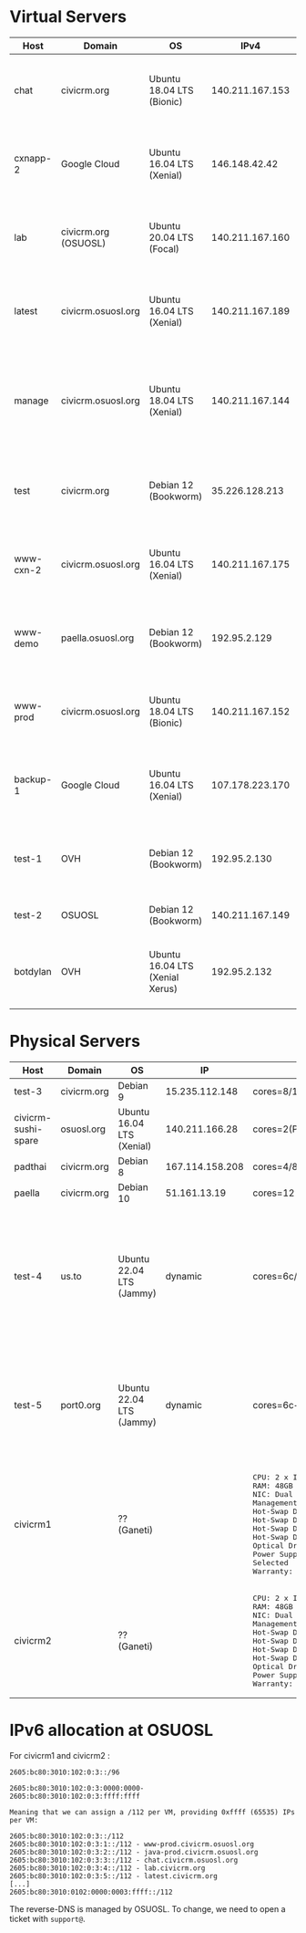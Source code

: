 Virtual Servers
===============

<table>
  <thead>
    <tr>
      <th>Host</th>
      <th>Domain</th>
      <th>OS</th>
      <th>IPv4</th>
      <th>IPv6</th>
      <th>Resources</th>
      <th>Comments</th>
    </tr>
  </thead>
  <tbody>
    <tr>
      <td>chat</td>
      <td>civicrm.org</td>
      <td>Ubuntu 18.04 LTS (Bionic)</td>
      <td>140.211.167.153</td>
      <td>2605:bc80:3010:102:0:3:3:0</td>
      <th>cores=2 ram=2gb root=20gb (updated: 2016-04-23)</th>
      <td>Mattermost, Nginx</td>
    </tr>
    <tr>
      <td>cxnapp-2</td>
      <td>Google Cloud</td>
      <td>Ubuntu 16.04 LTS (Xenial)</td>
      <td>146.148.42.42</td>
      <td></td>
      <th>cores=1 ram=1gb root=10gb (updated: 2017-04-24)</th>
      <td><tt>mycivi.org</tt> and <tt>dev.mycivi.org</tt> (<a href="https://github.com/civicrm/cxnapp">cxnapp</a>, configured to run <tt>org.civicrm.profile</tt> in <tt>/srv/buildkit</tt>)</td>
    </tr>
    <tr>
      <td>lab</td>
      <td>civicrm.org (OSUOSL)</td>
      <td>Ubuntu 20.04 LTS (Focal)</td>
      <td>140.211.167.160</td>
      <td>2605:bc80:3010:102:0:3:4:0</td>
      <th>cores=3 ram=4gb root=50gb (updated: 2017-04-17)</th>
      <td>lab.civicrm.org (gitlab-omnibus)</td>
    </tr>
    <tr>
      <td>latest</td>
      <td>civicrm.osuosl.org</td>
      <td>Ubuntu 16.04 LTS (Xenial)</td>
      <td>140.211.167.189</td>
      <td>2605:bc80:3010:102:0:3:5::0</td>
      <th>cores=2 ram=2gb hdd=39gb (updated: 2015-09-25)</th>
      <td></td>
    </tr>
    <tr>
      <td>manage</td>
      <td>civicrm.osuosl.org</td>
      <td>Ubuntu 18.04 LTS (Xenial)</td>
      <td>140.211.167.144</td>
      <td></td>
      <th>cores=2 ram=1gb root=15gb (updated: 2014-10-27)</th>
      <td>slapd, phpldapadmin -- all firewalled to prevent remote access. For LDAP management instructions, login via SSH and run "sudo cat /root/ldap-notes.txt", enable apache and disable when done</td>
    </tr>
    <tr>
      <td>test</td>
      <td>civicrm.org</td>
      <td>Debian 12 (Bookworm)</td>
      <td>35.226.128.213</td>
      <td></td>
      <th>cores=1 ram=3.5gb root=50gb (updated: 2024-11-01)</th>
      <td>Jenkins (Master), Nginx (for HTTPS), PHP (for Duderino). Hosted on Google Cloud.</td>
    </tr>
    <tr>
      <td>www-cxn-2</td>
      <td>civicrm.osuosl.org</td>
      <td>Ubuntu 16.04 LTS (Xenial)</td>
      <td>140.211.167.175</td>
      <td></td>
      <th>cores=2 ram=1.5gb root=10gb (updated: 2015-09-20)</th>
      <td>Apache, MySQL, PHP56</td>
    </tr>
    <tr>
      <td>www-demo</td>
      <td>paella.osuosl.org</td>
      <td>Debian 12 (Bookworm)</td>
      <td>192.95.2.129</td>
      <td>2607:5300:203:6713:600::</td>
      <th>cores=2 ram=4gb root=? (updated: 2024-10-31)</th>
      <td>Apache, MySQL, Drupal, WordPress, CiviCRM</td>
    </tr>
    <tr>
      <td>www-prod</td>
      <td>civicrm.osuosl.org</td>
      <td>Ubuntu 18.04 LTS (Bionic)</td>
      <td>140.211.167.152</td>
      <td>2605:bc80:3010:102:0:3:1:0</td>
      <th>cores=2 ram=6gb root=25gb (updated: 2014-10-27)</th>
      <td>Nginx, MySQL, PHP, SMF/forum.civicrm.org, alert.civicrm.org, docs.civicrm.org</td>
    </tr>
    <tr>
      <td>backup-1</td>
      <td>Google Cloud</td>
      <td>Ubuntu 16.04 LTS (Xenial)</td>
      <td>107.178.223.170</td>
      <td></td>
      <th>cores=1 ram=1.7gb root=25gb (updated: 2015-10-10)</th>
      <td>Backups</td>
    </tr>
    <tr>
      <td>test-1</td>
      <td>OVH</td>
      <td>Debian 12 (Bookworm)</td>
      <td>192.95.2.130</td>
      <td></td>
      <th>cores=6 ram=20gb root=150gb (updated: 2018-09-13)</th>
      <td>Tests</td>
    </tr>
    <tr>
      <td>test-2</td>
      <td>OSUOSL</td>
      <td>Debian 12 (Bookworm)</td>
      <td>140.211.167.149</td>
      <td></td>
      <th>cores=4 ram=8gb root=50gb</th>
      <td>Tests</td>
    </tr>
    <tr>
      <td>botdylan</td>
      <td>OVH</td>
      <td>Ubuntu 16.04 LTS (Xenial Xerus)</td>
      <td>192.95.2.132</td>
      <td></td>
      <th>cores=2 ram=2gb root=25gb (updated: 2015-04-22)</th>
      <td>Tests</td>
    </tr>
  </tbody>
</table>

Physical Servers
================

<table>
  <thead>
    <tr>
      <th>Host</th>
      <th>Domain</th>
      <th>OS</th>
      <th>IP</th>
      <th>Resources</th>
      <th>Comments</th>
    </tr>
  </thead>
  <tbody>
    <tr>
      <td>test-3</td>
      <td>civicrm.org</td>
      <td>Debian 9</td>
      <td>15.235.112.148</td>
      <td>cores=8/16 (AMD 5800X) ram=128gb ssd=2x1tb (updated: 2023-04-17)</td>
      <td>Previously barbecue</td>
    </tr>
    <tr>
      <td>civicrm-sushi-spare</td>
      <td>osuosl.org</td>
      <td>Ubuntu 16.04 LTS (Xenial)</td>
      <td>140.211.166.28</td>
      <td>cores=2(Pentium 1403v2) ram=32gb hdd=3x600gb(10k,2.5)</td>
      <td>1+3yr wty (2015-2019?)</td>
    </tr>
    <tr>
      <td>padthai</td>
      <td>civicrm.org</td>
      <td>Debian 8</td>
      <td>167.114.158.208</td>
      <td>cores=4/8 (E5-1620v2) ram=64gb ssd=3x300gb (updated: 2016-04-07)</td>
      <td>virt-install</td>
    </tr>
    <tr>
      <td>paella</td>
      <td>civicrm.org</td>
      <td>Debian 10</td>
      <td>51.161.13.19</td>
      <td>cores=12 (A2-E2136) ram=64gb ssd=2x500gb (updated: 2020-01-30)</td>
      <td>virt-install</td>
    </tr>
    <tr>
      <td>test-4</td>
      <td>us.to</td>
      <td>Ubuntu 22.04 LTS (Jammy)</td>
      <td>dynamic</td>
      <td>cores=6c/12t (i5-12500t) ram=64gb ssd=1x250gb + 1x1tb (updated: 2024-12-03)</td>
      <td>"install-runner.sh". Jenkins worker. Behind NAT firewall. Use alt ssh port 55 or Nebula (test-4.ab31.civi.io). vPro AMT via VPN.</td>
    </tr>
    <tr>
      <td>test-5</td>
      <td>port0.org</td>
      <td>Ubuntu 22.04 LTS (Jammy)</td>
      <td>dynamic</td>
      <td>cores=6c+8c/20t (i5-13600t) ram=64gb ssd=1x1tb (updated: 2024-12-03)</td>
      <td>"install-runner.sh". Jenkins worker. Behind NAT firewall. Use alt ssh port 56 or Nebula (test-5.ab31.civi.io).</td>
    </tr>
    <tr>
      <td>civicrm1</td>
      <td></td>
      <td>?? (Ganeti)</td>
      <td></td>
      <td>
<pre>
CPU: 2 x Intel Xeon E5-2407, 2.2GHz (4-Core, 10MB Cache, 80W) 32nm
RAM: 48GB (6 x 8GB DDR3-1600 ECC Registered 2R DIMMs) Operating at 1600 MT/s Max
NIC: Dual Intel 82574L Gigabit Ethernet Controllers - Integrated
Management: Integrated IPMI 2.0 & KVM over LAN
Hot-Swap Drive - 1: 500GB Western Digital VelociRaptor (6Gb/s, 10K RPM, 64MB Cache) 3.5" SATA 
Hot-Swap Drive - 2: 500GB Western Digital VelociRaptor (6Gb/s, 10K RPM, 64MB Cache) 3.5" SATA 
Hot-Swap Drive - 3: 500GB Western Digital VelociRaptor (6Gb/s, 10K RPM, 64MB Cache) 3.5" SATA 
Hot-Swap Drive - 4: 180GB Intel 520 Series MLC (6Gb/s) 2.5" SATA SSD
Optical Drive: No Drive
Power Supply: Redundant 400W Power Supply with PMBus and I2C
Selected
Warranty: Std 3-Yr Warranty + 3-Yr Expanded Warranty, Next Business Day On Site - Spare Parts Req
</pre>
      </td>
    </tr>
    <tr>
      <td>civicrm2</td>
      <td></td>
      <td>?? (Ganeti)</td>
      <td></td>
      <td>
<pre>
CPU: 2 x Intel Xeon E5-2407, 2.2GHz (4-Core, 10MB Cache, 80W) 32nm
RAM: 48GB (6 x 8GB DDR3-1600 ECC Registered 2R DIMMs) Operating at 1600 MT/s Max
NIC: Dual Intel 82574L Gigabit Ethernet Controllers - Integrated
Management: Integrated IPMI 2.0 & KVM over LAN
Hot-Swap Drive - 1: 500GB Western Digital VelociRaptor (6Gb/s, 10K RPM, 64MB Cache) 3.5" SATA 
Hot-Swap Drive - 2: 500GB Western Digital VelociRaptor (6Gb/s, 10K RPM, 64MB Cache) 3.5" SATA 
Hot-Swap Drive - 3: 500GB Western Digital VelociRaptor (6Gb/s, 10K RPM, 64MB Cache) 3.5" SATA 
Hot-Swap Drive - 4: 180GB Intel 520 Series MLC (6Gb/s) 2.5" SATA SSD
Optical Drive: No Drive
Power Supply: Redundant 400W Power Supply with PMBus and I2C
Warranty: Std 3-Yr Warranty + 3-Yr Expanded Warranty, Next Business Day On Site - Spare Parts Req
</pre>
      </td>
    </tr>
  </tbody>
</table>

IPv6 allocation at OSUOSL
=========================

For civicrm1 and civicrm2 :

```
2605:bc80:3010:102:0:3::/96

2605:bc80:3010:102:0:3:0000:0000-
2605:bc80:3010:102:0:3:ffff:ffff

Meaning that we can assign a /112 per VM, providing 0xffff (65535) IPs per VM:

2605:bc80:3010:102:0:3::/112
2605:bc80:3010:102:0:3:1::/112 - www-prod.civicrm.osuosl.org
2605:bc80:3010:102:0:3:2::/112 - java-prod.civicrm.osuosl.org
2605:bc80:3010:102:0:3:3::/112 - chat.civicrm.osuosl.org
2605:bc80:3010:102:0:3:4::/112 - lab.civicrm.org
2605:bc80:3010:102:0:3:5::/112 - latest.civicrm.org
[...]
2605:bc80:3010:0102:0000:0003:ffff::/112
```

The reverse-DNS is managed by OSUOSL. To change, we need to open a ticket with `support@`.
